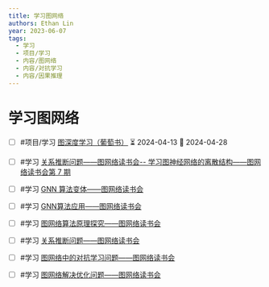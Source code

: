 ```yaml
---
title: 学习图网络
authors: Ethan Lin
year: 2023-06-07
tags:
  - 学习
  - 项目/学习
  - 内容/图网络
  - 内容/对抗学习
  - 内容/因果推理
---
```



# 学习图网络





- [ ] #项目/学习  [图深度学习（葡萄书）](https://datawhalechina.github.io/grape-book) ⏳ 2024-04-13 📅 2024-04-28

- [ ] #学习 [关系推断问题——图网络读书会-- 学习图神经网络的离散结构——图网络读书会第 7 期](https://campus.swarma.org/course/1171/study)

- [ ] #学习 [GNN 算法变体——图网络读书会](https://campus.swarma.org/course/1168)

- [ ] #学习 [GNN算法应用——图网络读书会](https://campus.swarma.org/course/1170)

- [ ] #学习 [图网络算法原理探究——图网络读书会](https://campus.swarma.org/course/1167)

 
- [ ] #学习 [关系推断问题——图网络读书会](https://campus.swarma.org/course/1171)

- [ ] #学习 [图网络中的对抗学习问题——图网络读书会](https://campus.swarma.org/course/1172)

- [ ] #学习 [图网络解决优化问题——图网络读书会](https://campus.swarma.org/course/1169)




